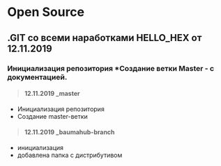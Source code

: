 # Open Source
 .GIT со всеми наработками HELLO_HEX от 12.11.2019
----------------------------------------------------
### Инициализация репозитория *Создание ветки Master - с документацией.
> #### 12.11.2019 _master              
+ Инициализация репозитория
+ Создание master-ветки
> #### 12.11.2019 _baumahub-branch
+ инициализация
+ добавлена папка с дистрибутивом

